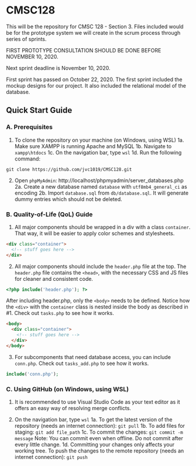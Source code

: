 # CMSC128

This will be the repository for CMSC 128 - Section 3.
Files included would be for the prototype system we will
create in the scrum process through series of sprints.

FIRST PROTOTYPE CONSULTATION SHOULD BE DONE BEFORE NOVEMBER 10, 2020.

Next sprint deadline is November 10, 2020.

First sprint has passed on October 22, 2020.
The first sprint included the mockup designs for our project.
It also included the relational model of the database.

## Quick Start Guide

### A. Prerequisites

1. To clone the repository on your machine (on Windows, using WSL)
   1a. Make sure XAMPP is running Apache and MySQL
   1b. Navigate to `xampp\htdocs`
   1c. On the navigation bar, type `wsl`
   1d. Run the following command:

```
git clone https://github.com/jvc1019/CMSC128.git
```

2. Open `phpMyAdmin`: http://localhost/phpmyadmin/server_databases.php
   2a. Create a new database named `database` with `utf8mb4_general_ci` as encoding
   2b. Import `database.sql` from `db/database.sql`. It will generate dummy entries which should not be deleted.

### B. Quality-of-Life (QoL) Guide

1. All major components should be wrapped in a div with a class `container`. That way, it will be easier to apply color schemes and stylesheets.

```html
<div class="container">
  <!-- stuff goes here -->
</div>
```

2. All major components should include the `header.php` file at the top. The `header.php` file contains the `<head>`, with the necessary CSS and JS files for cleaner and consistent code.

```php
<?php include('header.php'); ?>
```

After including header.php, only the `<body>` needs to be defined. Notice how the `<div>` with the `container` class is nested inside the body as described in #1. Check out `tasks.php` to see how it works.

```html
<body>
  <div class="container">
    <!-- stuff goes here -->
  </div>
</body>
```

3. For subcomponents that need database access, you can include `conn.php`. Check out `tasks_add.php` to see how it works.

```php
include('conn.php');
```

### C. Using GitHub (on Windows, using WSL)

1.  It is recommended to use Visual Studio Code as your text editor as it offers an easy way of resolving merge conflicts.

2.  On the navigation bar, type `wsl`
    1a. To get the latest version of the repository (needs an internet connection): `git pull`
    1b. To add files for staging: `git add file_path`
    1c. To commit the changes: `git commit -m message` Note: You can commit even when offline. Do not commit after every little change.
    1d. Committing your changes only affects your working tree. To push the changes to the remote repository (needs an internet connection): `git push`
